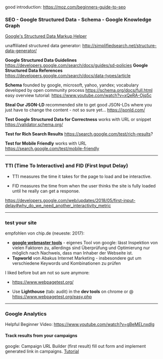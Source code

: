 good introduction: https://moz.com/beginners-guide-to-seo


### SEO - Google Structured Data - Schema - Google Knowledge Graph

[Google's Structured Data Markup Helper ](https://www.google.com/webmasters/markup-helper)

unaffiliated structured data generator: http://simplifiedsearch.net/structure-data-generator/

**Google Structured Data Guidelines**
https://developers.google.com/search/docs/guides/sd-policies
**Google Structured Data References**
https://developers.google.com/search/docs/data-types/article


**Schema**
founded by google, microsoft, yahoo, yandex; vocabulary developed by open community process
https://schema.org/docs/full.html
easy overview tutorial:
https://www.youtube.com/watch?v=xQeRA-Ojq5c


**Steal Our JSON-LD**
recommended site to get good JSON-LDs where you just have to change the content - not so sure yet...
https://jsonld.com/


**Test Google Structured Data for Correctness**
works with URL or snippet
https://validator.schema.org/


**Test for Rich Search Results**
https://search.google.com/test/rich-results? 


**Test for Mobile Friendly**
works with URL
https://search.google.com/test/mobile-friendly
___


### TTI (Time To Interactive) and FID (First Input Delay)
- TTI measures the time it takes for the page to load and be interactive.

- FID measures the time from when the user thinks the site is fully loaded until he really can get a response.

https://developers.google.com/web/updates/2018/05/first-input-delay#why_do_we_need_another_interactivity_metric
___


### test your site
empfohlen von chip.de (neueste: 2017):
- **[google webmaster tools](https://www.google.com/webmasters/tools/home?hl=de)** - eigenes Tool von google: lässt Inspektion von vielen Faktoren zu, allerdings sind Überprüfung und Optimierung nur möglich nach Nachweis, dass man Inhaber der Webseite ist.
- **Topworld** von Abakus Internet Marketing - insbesondere gut um verschiedene Keywords und Kombinationen zu prüfen

I liked before but am not so sure anymore:
- https://www.webpagetest.org/

- Use **Lighthouse** (tab: audit) in the **dev tools** on chrome or @ https://www.webpagetest.org/easy.php
___


### Google Analytics
Helpful Beginner Video: https://www.youtube.com/watch?v=gBeMELnxdIg

#### Track results from your campaigns
google: Campaign URL Builder (first result)
fill out form and implement generated link in campaigns.
[Tutorial](https://youtu.be/gBeMELnxdIg?t=1437)